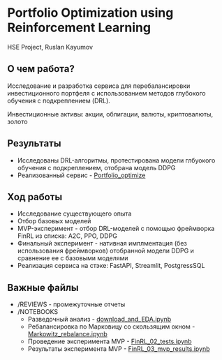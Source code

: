 
# Portfolio Optimization using Reinforcement Learning

HSE Project,
Ruslan Kayumov

## О чем работа?

Исследование и разработка сервиса для перебалансировки инвестиционного портфеля с использованием методов глубокого обучения с подкреплением (DRL).

Инвестиционные активы: акции, облигации, валюты, криптовалюты, золото


## Результаты

* Исследованы DRL-алгоритмы, протестирована модели глбуокого обучения с подкреплением, отобрана модель DDPG
* Реализованный сервис - [Portfolio_optimize](https://github.com/KayumovRu/Portfolio_optimize)

## Ход работы
* Исследование существующего опыта
* Отбор базовых моделей
* MVP-эксперимент - отбор DRL-моделей с помощью фреймворка FinRL из списка: A2C, PPO, DDPG
* Финальный эксперимент - нативная имплментация (без использования фреймворков) отобранной модели DDPG и сравнение ее с базовыми моделями
* Реализация сервиса на стэке: FastAPI, Streamlit, PostgressSQL

## Важные файлы

* /REVIEWS - промежуточные отчеты
* /NOTEBOOKS    
	* Разведочный анализ - [download_and_EDA.ipynb](https://github.com/KayumovRu/RL-invest-optimization/blob/master/notebooks/download_and_EDA.ipynb)
	* Ребалансировка по Марковицу со скользящим окном - [Markowitz_rebalance.ipynb](https://github.com/KayumovRu/RL-invest-optimization/blob/master/notebooks/Markowitz_rebalance.ipynb)
	* Проведение эксперимента MVP - [FinRL_02_tests.ipynb](https://github.com/KayumovRu/RL-invest-optimization/blob/master/notebooks/FinRL_02_tests.ipynb)
    * Результаты эксперимента MVP - [FinRL_03_mvp_results.ipynb](https://github.com/KayumovRu/RL-invest-optimization/blob/master/notebooks/Markowitz_rebalance.ipynb)

